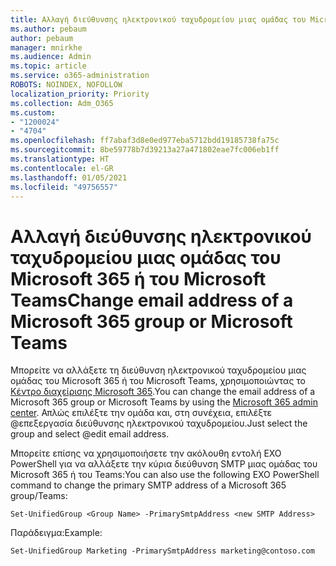 ```yaml
---
title: Αλλαγή διεύθυνσης ηλεκτρονικού ταχυδρομείου μιας ομάδας του Microsoft 365 ή του Microsoft Teams
ms.author: pebaum
author: pebaum
manager: mnirkhe
ms.audience: Admin
ms.topic: article
ms.service: o365-administration
ROBOTS: NOINDEX, NOFOLLOW
localization_priority: Priority
ms.collection: Adm_O365
ms.custom:
- "1200024"
- "4704"
ms.openlocfilehash: ff7abaf3d8e0ed977eba5712bdd19185738fa75c
ms.sourcegitcommit: 8be59778b7d39213a27a471802eae7fc006eb1ff
ms.translationtype: HT
ms.contentlocale: el-GR
ms.lasthandoff: 01/05/2021
ms.locfileid: "49756557"
---
```

# <a name="change-email-address-of-a-microsoft-365-group-or-microsoft-teams"></a><span data-ttu-id="7c20d-102">Αλλαγή διεύθυνσης ηλεκτρονικού ταχυδρομείου μιας ομάδας του Microsoft 365 ή του Microsoft Teams</span><span class="sxs-lookup"><span data-stu-id="7c20d-102">Change email address of a Microsoft 365 group or Microsoft Teams</span></span>

<span data-ttu-id="7c20d-103">Μπορείτε να αλλάξετε τη διεύθυνση ηλεκτρονικού ταχυδρομείου μιας ομάδας του Microsoft 365 ή του Microsoft Teams, χρησιμοποιώντας το [Κέντρο διαχείρισης Microsoft 365](https://admin.microsoft.com/).</span><span class="sxs-lookup"><span data-stu-id="7c20d-103">You can change the email address of a Microsoft 365 group or Microsoft Teams by using the [Microsoft 365 admin center](https://admin.microsoft.com/).</span></span> <span data-ttu-id="7c20d-104">Απλώς επιλέξτε την ομάδα και, στη συνέχεια, επιλέξτε @επεξεργασία διεύθυνσης ηλεκτρονικού ταχυδρομείου.</span><span class="sxs-lookup"><span data-stu-id="7c20d-104">Just select the group and select @edit email address.</span></span>

<span data-ttu-id="7c20d-105">Μπορείτε επίσης να χρησιμοποιήσετε την ακόλουθη εντολή EXO PowerShell για να αλλάξετε την κύρια διεύθυνση SMTP μιας ομάδας του Microsoft 365 ή του Teams:</span><span class="sxs-lookup"><span data-stu-id="7c20d-105">You can also use the following EXO PowerShell command to change the primary SMTP address of a Microsoft 365 group/Teams:</span></span>

`Set-UnifiedGroup <Group Name> -PrimarySmtpAddress <new SMTP Address>`

<span data-ttu-id="7c20d-106">Παράδειγμα:</span><span class="sxs-lookup"><span data-stu-id="7c20d-106">Example:</span></span>

`Set-UnifiedGroup Marketing -PrimarySmtpAddress marketing@contoso.com`
